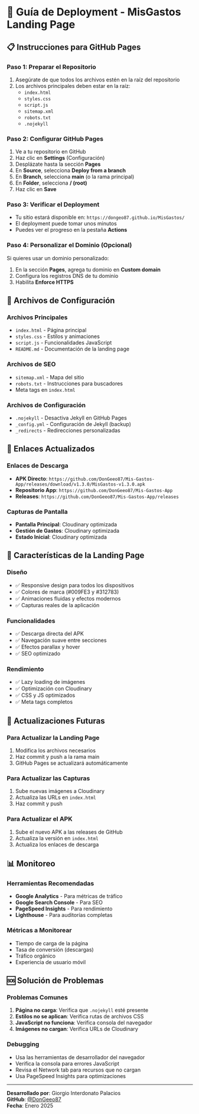 # 🚀 Guía de Deployment - MisGastos Landing Page

## 📋 Instrucciones para GitHub Pages

### **Paso 1: Preparar el Repositorio**
1. Asegúrate de que todos los archivos estén en la raíz del repositorio
2. Los archivos principales deben estar en la raíz:
   - `index.html`
   - `styles.css`
   - `script.js`
   - `sitemap.xml`
   - `robots.txt`
   - `.nojekyll`

### **Paso 2: Configurar GitHub Pages**
1. Ve a tu repositorio en GitHub
2. Haz clic en **Settings** (Configuración)
3. Desplázate hasta la sección **Pages**
4. En **Source**, selecciona **Deploy from a branch**
5. En **Branch**, selecciona **main** (o la rama principal)
6. En **Folder**, selecciona **/ (root)**
7. Haz clic en **Save**

### **Paso 3: Verificar el Deployment**
- Tu sitio estará disponible en: `https://dongeo87.github.io/MisGastos/`
- El deployment puede tomar unos minutos
- Puedes ver el progreso en la pestaña **Actions**

### **Paso 4: Personalizar el Dominio (Opcional)**
Si quieres usar un dominio personalizado:
1. En la sección **Pages**, agrega tu dominio en **Custom domain**
2. Configura los registros DNS de tu dominio
3. Habilita **Enforce HTTPS**

## 🔧 Archivos de Configuración

### **Archivos Principales**
- `index.html` - Página principal
- `styles.css` - Estilos y animaciones
- `script.js` - Funcionalidades JavaScript
- `README.md` - Documentación de la landing page

### **Archivos de SEO**
- `sitemap.xml` - Mapa del sitio
- `robots.txt` - Instrucciones para buscadores
- Meta tags en `index.html`

### **Archivos de Configuración**
- `.nojekyll` - Desactiva Jekyll en GitHub Pages
- `_config.yml` - Configuración de Jekyll (backup)
- `_redirects` - Redirecciones personalizadas

## 📱 Enlaces Actualizados

### **Enlaces de Descarga**
- **APK Directo**: `https://github.com/DonGeeo87/Mis-Gastos-App/releases/download/v1.3.0/MisGastos-v1.3.0.apk`
- **Repositorio App**: `https://github.com/DonGeeo87/Mis-Gastos-App`
- **Releases**: `https://github.com/DonGeeo87/Mis-Gastos-App/releases`

### **Capturas de Pantalla**
- **Pantalla Principal**: Cloudinary optimizada
- **Gestión de Gastos**: Cloudinary optimizada  
- **Estado Inicial**: Cloudinary optimizada

## 🎨 Características de la Landing Page

### **Diseño**
- ✅ Responsive design para todos los dispositivos
- ✅ Colores de marca (#009FE3 y #312783)
- ✅ Animaciones fluidas y efectos modernos
- ✅ Capturas reales de la aplicación

### **Funcionalidades**
- ✅ Descarga directa del APK
- ✅ Navegación suave entre secciones
- ✅ Efectos parallax y hover
- ✅ SEO optimizado

### **Rendimiento**
- ✅ Lazy loading de imágenes
- ✅ Optimización con Cloudinary
- ✅ CSS y JS optimizados
- ✅ Meta tags completos

## 🔄 Actualizaciones Futuras

### **Para Actualizar la Landing Page**
1. Modifica los archivos necesarios
2. Haz commit y push a la rama main
3. GitHub Pages se actualizará automáticamente

### **Para Actualizar las Capturas**
1. Sube nuevas imágenes a Cloudinary
2. Actualiza las URLs en `index.html`
3. Haz commit y push

### **Para Actualizar el APK**
1. Sube el nuevo APK a las releases de GitHub
2. Actualiza la versión en `index.html`
3. Actualiza los enlaces de descarga

## 📊 Monitoreo

### **Herramientas Recomendadas**
- **Google Analytics** - Para métricas de tráfico
- **Google Search Console** - Para SEO
- **PageSpeed Insights** - Para rendimiento
- **Lighthouse** - Para auditorías completas

### **Métricas a Monitorear**
- Tiempo de carga de la página
- Tasa de conversión (descargas)
- Tráfico orgánico
- Experiencia de usuario móvil

## 🆘 Solución de Problemas

### **Problemas Comunes**
1. **Página no carga**: Verifica que `.nojekyll` esté presente
2. **Estilos no se aplican**: Verifica rutas de archivos CSS
3. **JavaScript no funciona**: Verifica consola del navegador
4. **Imágenes no cargan**: Verifica URLs de Cloudinary

### **Debugging**
- Usa las herramientas de desarrollador del navegador
- Verifica la consola para errores JavaScript
- Revisa el Network tab para recursos que no cargan
- Usa PageSpeed Insights para optimizaciones

---

**Desarrollado por**: Giorgio Interdonato Palacios  
**GitHub**: [@DonGeeo87](https://github.com/DonGeeo87)  
**Fecha**: Enero 2025
